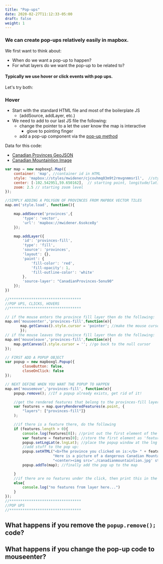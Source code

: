 ```yaml
---
title: "Pop-ups"
date: 2020-02-27T11:12:33-05:00
draft: false
weight: 1
---
```


### We can create pop-ups relatively easily in mapbox.

We first want to think about:
* When do we want a pop-up to happen?
* For what layers do we want the pop-up to be related to?

#### Typically we use hover or click events with pop ups.

Let's try both:

### Hover
* Start with the standard HTML file and most of the boilerplate JS
  * (addSource, addLayer, etc.)
* We need to add to our last JS file the following:
  * change the pointer to a let the user know the map is interactive
    * glove to pointing finger
  * add a pop-up component via the [pop-up method](https://docs.mapbox.com/mapbox-gl-js/api/#popup)

Data for this code:
* [Canadian Provinces GeoJSON](CanadianProvinces.geojson)
* [Canadian Mountainlion Image](canadianmountainlion.jpg)

```javascript
var map = new mapboxgl.Map({
    container: 'map', //container id in HTML
    style: 'mapbox://styles/mwidener/cjcouhmq03m9t2rmvgnmmsr1l',  //stylesheet location
    center: [-102.542951,59.650162],  // starting point, longitude/latitude
    zoom: 2.5 // starting zoom level
});

//SIMPLY ADDING A POLYGON OF PROVINCES FROM MAPBOX VECTOR TILES
map.on('style.load', function(){

    map.addSource('provinces',{
        'type': 'vector',
        'url': 'mapbox://mwidener.6sokce8y'
    });

    map.addLayer({
        'id': 'provinces-fill',
        'type': 'fill',
        'source': 'provinces',
        'layout': {},
        'paint': {
            'fill-color': 'red',
            'fill-opacity': 1,
            'fill-outline-color': 'white'
        },
        'source-layer': "CanadianProvinces-5onu90"
    });
})

//*********************************
//POP UPS, CLICKS, HOVERS
//*********************************

// if the mouse enters the province fill layer then do the following:
map.on('mouseenter','provinces-fill',function(e){
       map.getCanvas().style.cursor = 'pointer'; //make the mouse cursor pointy
       });
// if the mouse leaves the province fill layer then do the following:
map.on('mouseleave','provinces-fill',function(e){
    map.getCanvas().style.cursor = ''; //go back to the null cursor
});

// FIRST ADD A POPUP OBJECT
var popup = new mapboxgl.Popup({
        closeButton: false,
        closeOnClick: false
});

// NEXT DEFINE WHEN YOU WANT THE POPUP TO HAPPEN
map.on('mousemove','provinces-fill', function(e){
    popup.remove(); //If a popup already exists, get rid of it!

    //get the rendered features that belong to the provinces-fill layer
    var features = map.queryRenderedFeatures(e.point, {
        "layers": ["provinces-fill"]}
    );

    //if there is a feature there, do the following
    if (features.length > 0){
        console.log(features[0]); //print out the first element of the features array that was selected
        var feature = features[0]; //store the first element as 'feature'
        popup.setLngLat(e.lngLat); //place the popup window at the lng and lat where your click event happened
        //add stuff to the pop up:
        popup.setHTML("<b>The province you clicked on is:</b> " + feature.properties.PRVNAME + "<br>"+
                      "Here is a picture of a dangerous Canadian Mountain Lion, known to roam these parts: <br>" +
                      "<center><img src='./canadianmountainlion.jpg' style='width:75%;height:75%;'></img></center>");
        popup.addTo(map); //finally add the pop up to the map

    }
    //if there are no features under the click, then print this in the web browser console
    else{
        console.log("no features from layer here...")
    }
});
//*********************************
//POP UPS
//*********************************
```

## What happens if you remove the ```popup.remove();``` code?
## What happens if you change the pop-up code to mouseenter?
